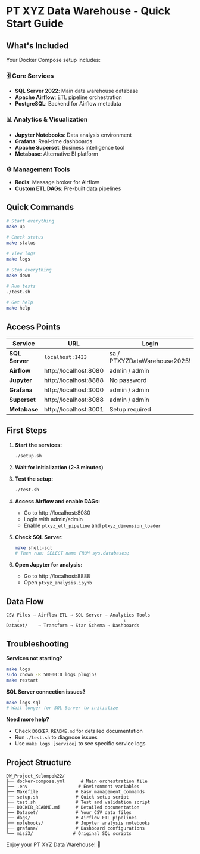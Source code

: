 # PT XYZ Data Warehouse - Quick Start Guide

## What's Included

Your Docker Compose setup includes:

### 🗄️ Core Services
- **SQL Server 2022**: Main data warehouse database
- **Apache Airflow**: ETL pipeline orchestration  
- **PostgreSQL**: Backend for Airflow metadata

### 📊 Analytics & Visualization
- **Jupyter Notebooks**: Data analysis environment
- **Grafana**: Real-time dashboards
- **Apache Superset**: Business intelligence tool
- **Metabase**: Alternative BI platform

### ⚙️ Management Tools
- **Redis**: Message broker for Airflow
- **Custom ETL DAGs**: Pre-built data pipelines

## Quick Commands

```bash
# Start everything
make up

# Check status
make status

# View logs
make logs

# Stop everything
make down

# Run tests
./test.sh

# Get help
make help
```

## Access Points

| Service | URL | Login |
|---------|-----|-------|
| **SQL Server** | `localhost:1433` | sa / PTXYZDataWarehouse2025! |
| **Airflow** | http://localhost:8080 | admin / admin |
| **Jupyter** | http://localhost:8888 | No password |
| **Grafana** | http://localhost:3000 | admin / admin |
| **Superset** | http://localhost:8088 | admin / admin |
| **Metabase** | http://localhost:3001 | Setup required |

## First Steps

1. **Start the services:**
   ```bash
   ./setup.sh
   ```

2. **Wait for initialization (2-3 minutes)**

3. **Test the setup:**
   ```bash
   ./test.sh
   ```

4. **Access Airflow and enable DAGs:**
   - Go to http://localhost:8080
   - Login with admin/admin
   - Enable `ptxyz_etl_pipeline` and `ptxyz_dimension_loader`

5. **Check SQL Server:**
   ```bash
   make shell-sql
   # Then run: SELECT name FROM sys.databases;
   ```

6. **Open Jupyter for analysis:**
   - Go to http://localhost:8888
   - Open `ptxyz_analysis.ipynb`

## Data Flow

```
CSV Files → Airflow ETL → SQL Server → Analytics Tools
    ↓              ↓           ↓            ↓
Dataset/    → Transform → Star Schema → Dashboards
```

## Troubleshooting

**Services not starting?**
```bash
make logs
sudo chown -R 50000:0 logs plugins
make restart
```

**SQL Server connection issues?**
```bash
make logs-sql
# Wait longer for SQL Server to initialize
```

**Need more help?**
- Check `DOCKER_README.md` for detailed documentation
- Run `./test.sh` to diagnose issues
- Use `make logs [service]` to see specific service logs

## Project Structure

```
DW_Project_Kelompok22/
├── docker-compose.yml      # Main orchestration file
├── .env                   # Environment variables
├── Makefile              # Easy management commands
├── setup.sh              # Quick setup script
├── test.sh               # Test and validation script
├── DOCKER_README.md      # Detailed documentation
├── Dataset/              # Your CSV data files
├── dags/                 # Airflow ETL pipelines
├── notebooks/            # Jupyter analysis notebooks
├── grafana/              # Dashboard configurations
└── misi3/               # Original SQL scripts
```

Enjoy your PT XYZ Data Warehouse! 🚀
